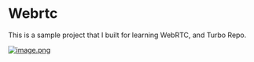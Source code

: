 # Webrtc

This is a sample project that I built for learning WebRTC, and Turbo Repo.

[![image.png](https://i.postimg.cc/W4rhmkLR/image.png)](https://postimg.cc/NyssBLjb)
